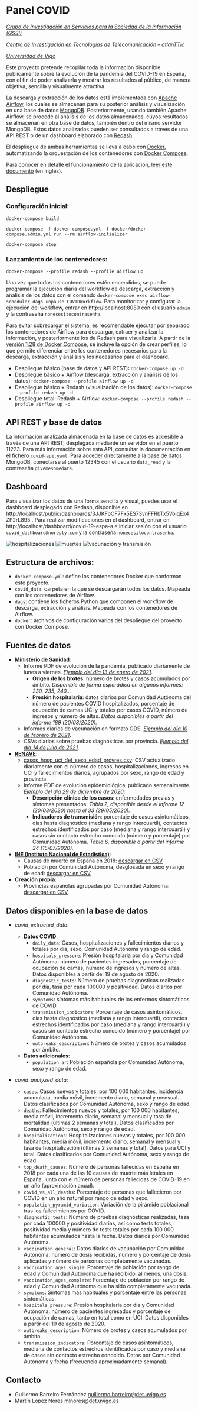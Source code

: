 # Panel COVID

*[Grupo de Investigación en Servicios para la Sociedad de la Información (GSSI)](http://gssi.det.uvigo.es)*

*[Centro de Investigación en Tecnologías de Telecomunicación – atlanTTic](https://atlanttic.uvigo.es)*

*[Universidad de Vigo](https://uvigo.gal)*


Este proyecto pretende recopilar toda la información disponible públicamente sobre la evolución de la pandemia del COVID-19 en España, con el fin de poder analizarla y mostrar los resultados al público, de manera objetiva, sencilla y visualmente atractiva.

La descarga y extracción de los datos está implementada con [Apache Airflow](https://airflow.apache.org), los cuales se almacenan para su posterior análisis y visualización en una base de datos [MongoDB](https://mongodb.com). Posteriormente, usando también Apache Airflow, se procede al análisis de los datos almacenados, cuyos resultados se almacenan en otra base de datos, también dentro del mismo servidor MongoDB. Estos datos analizados pueden ser consultados a través de una API REST o de un dashboard elaborado con [Redash](https://redash.io).

El despliegue de ambas herramientas se lleva a cabo con [Docker](https://docker.com), automatizando la orquestación de los contenedores con [Docker Compose](https://docs.docker.com/compose/).

Para conocer en detalle el funcionamiento de la aplicación, [leer este documento](technical_README_en.md) (en inglés).

## Despliegue

### Configuración inicial:

`docker-compose build`

`docker-compose -f docker-compose.yml -f docker/docker-compose.admin.yml run --rm airflow-initializer`

`docker-compose stop`

### Lanzamiento de los contenedores:
`docker-compose --profile redash --profile airflow up`

Una vez que todos los contenedores estén encendidos, se puede programar la ejecución diaria del workflow de descarga, extracción y análisis de los datos con el comando `docker-compose exec airflow-scheduler dags unpause COVIDWorkflow`. Para monitorizar y configurar la ejecución del workflow, entrar en http://localhost:8080 con el usuario `admin` y la contraseña `nonecesitocontrasenha`.

Para evitar sobrecargar el sistema, es recomendable ejecutar por separado los contenedores de Airflow para descargar, extraer y analizar la información, y posteriormente los de Redash para visualizarla. A partir de la [versión 1.28 de Docker Compose](https://docs.docker.com/compose/release-notes/#1280), se incluye la opción de crear perfiles, lo que permite diferenciar entre los contenedores necesarios para la descarga, extracción y análisis y los necesarios para el dashboard.

- Despliegue básico (base de datos y API REST): `docker-compose up -d`
- Despliegue básico + Airflow (descarga, extracción y análisis de los datos): `docker-compose --profile airflow up -d`
- Despliegue básico + Redash (visualización de los datos): `docker-compose --profile redash up -d`
- Despliegue total: Redash + Airflow: `docker-compose --profile redash --profile airflow up -d`

## API REST y base de datos
La información analizada almacenada en la base de datos es accesible a través de una API REST, desplegada mediante un servidor en el puerto 11223. Para más información sobre esta API, consultar la documentación en el fichero `covid-api.yaml`. Para acceder directamente a la base de datos MongoDB, conectarse al puerto 12345 con el usuario `data_read` y la contraseña `givemesomedata`. 

## Dashboard
Para visualizar los datos de una forma sencilla y visual, puedes usar el dashboard desplegado con Redash, disponible en http://localhost/public/dashboards/3JJKFpOF7Fx5ES73vnFFRbTx5VoiqEx4ZP2rL895 . Para realizar modificaciones en el dashboard, entrar en http://localhost/dashboard/covid-19-espa-a e iniciar sesión con el usuario `covid_dashboard@noreply.com` y la contraseña `nonecesitocontrasenha`.

![hospitalizaciones](/readme_screenshots/dashboard_hospitalizaciones.png)
![muertes](/readme_screenshots/dashboard_muertes.png)
![vacunación y transmisión](/readme_screenshots/dashboard_vacunacion_transmision.png)


## Estructura de archivos:
- `docker-compose.yml`: define los contenedores Docker que conforman este proyecto.
- `covid_data`: carpeta en la que se descargarán todos los datos. Mapeada con los contenedores de Airflow.
- `dags`: contiene los ficheros Python que componen el workflow de descarga, extracción y análisis. Mapeada con los contenedores de Airflow.
- `docker`: archivos de configuración varios del despliegue del proyecto con Docker Compose.

## Fuentes de datos
- **[Ministerio de Sanidad](https://www.mscbs.gob.es/profesionales/saludPublica/ccayes/alertasActual/nCov/situacionActual.htm)**:
    - Informe PDF de evolución de la pandemia, publicado diariamente de lunes a viernes. *[Ejemplo del día 13 de enero de 2021](https://www.mscbs.gob.es/profesionales/saludPublica/ccayes/alertasActual/nCov/documentos/Actualizacion_289_COVID-19.pdf)*.
        - **Origen de los brotes**: número de brotes y casos acumulados por ámbito. *Disponible de forma esporádica en algunos informes: 230, 235, 240...*
        - **Presión hospitalaria**: datos diarios por Comunidad Autónoma del número de pacientes COVID hospitalizados, porcentaje de ocupación de camas UCI y totales por casos COVID, número de ingresos y número de altas. *Datos disponibles a partir del informe 189 (20/08/2020).*
    - Informes diarios de vacunación en formato ODS. *[Ejemplo del día 10 de febrero de 2021](https://www.mscbs.gob.es/profesionales/saludPublica/ccayes/alertasActual/nCov/documentos/Informe_Comunicacion_20210210.ods)*.
    - CSVs diarios sobre pruebas diagnósticas por provincia. *[Ejemplo del día 14 de julio de 2021](https://www.mscbs.gob.es/profesionales/saludPublica/ccayes/alertasActual/nCov/documentos/Datos_Pruebas_Realizadas_Historico_14072021.csv)*.
- **[RENAVE](https://www.isciii.es/QueHacemos/Servicios/VigilanciaSaludPublicaRENAVE/EnfermedadesTransmisibles/Paginas/InformesCOVID-19.aspx)**:
    - [casos_hosp_uci_def_sexo_edad_provres.csv](https://cnecovid.isciii.es/covid19/resources/casos_hosp_uci_def_sexo_edad_provres.csv): CSV actualizado diariamente con el número de casos, hospitalizaciones, ingresos en UCI y fallecimientos diarios, agrupados por sexo, rango de edad y provincia.
    - Informe PDF de evolución epidemiológica, publicado semanalmente. *[Ejemplo del día 29 de diciembre de 2020](https://www.isciii.es/QueHacemos/Servicios/VigilanciaSaludPublicaRENAVE/EnfermedadesTransmisibles/Documents/INFORMES/Informes%20COVID-19/Informe%20COVID-19.%20Nº%2059_29%20de%20diciembre%20de%202020.pdf)*:
        - **Descripción clínica de los casos**: enfermedades previas y síntomas presentados. *Tabla 2, disponible desde el informe 12 (20/03/2020) hasta el 33 (29/05/2020).*
        - **Indicadores de transmisión**: porcentaje de casos asintomáticos, días hasta diagnóstico (mediana y rango intercuartil), contactos estrechos identificados por caso (mediana y rango intercuartil) y casos sin contacto estrecho conocido (número y porcentaje) por Comunidad Autónoma. *Tabla 6, disponible a partir del informe 34 (15/07/2020).*
- **[INE (Instituto Nacional de Estadística)](http://ine.es)**:
    - Causas de muerte en España en 2018: [descargar en CSV](http://www.ine.es/jaxi/files/_px/es/csv_sc/t15/p417/a2018/01004.csv_sc)
    - Población por Comunidad Autónoma, desglosada en sexo y rango de edad: [descargar en CSV](https://www.ine.es/jaxiT3/files/t/es/csv_bdsc/9683.csv)
- **Creación propia**:
    - Provincias españolas agrupadas por Comunidad Autónoma: [descargar en CSV](https://gist.githubusercontent.com/gbarreiro/7e5c5eb906e9160182f81b8ec868bf64/raw/8812c03a94edc69f77a6c94312e40a05b0c19583/provincias_espa%25C3%25B1a.csv)

## Datos disponibles en la base de datos
- *covid_extracted_data*:
    - **Datos COVID**:
        - `daily_data`: Casos, hospitalizaciones y fallecimientos diarios y totales por día, sexo, Comunidad Autónoma y rango de edad.
        - `hospitals_pressure`: Presión hospitalaria por día y Comunidad Autónoma: número de pacientes ingresados, porcentaje de ocupación de camas, número de ingresos y número de altas. Datos disponibles a partir del 19 de agosto de 2020.
        - `diagnostic_tests`: Número de pruebas diagnósticas realizadas por día, tasa por cada 100000 y positividad. Datos diarios por Comunidad Autónoma.
        - `symptoms`: síntomas más habituales de los enfermos sintomáticos de COVID.
        - `transmission_indicators`: Porcentaje de casos asintomáticos, días hasta diagnóstico (mediana y rango intercuartil), contactos estrechos identificados por caso (mediana y rango intercuartil) y casos sin contacto estrecho conocido (número y porcentaje) por Comunidad Autónoma.
        - `outbreaks_description`: Número de brotes y casos acumulados por ámbito.
    - **Datos adicionales**:
        - `population_ar`: Población española por Comunidad Autónoma, sexo y rango de edad.

- *covid_analyzed_data*:
    - `cases`: Casos nuevos y totales, por 100 000 habitantes, incidencia acumulada, media móvil, incremento diario, semanal y mensual... Datos clasificados por Comunidad Autónoma, sexo y rango de edad.
    - `deaths`: Fallecimientos nuevos y totales, por 100 000 habitantes, media móvil, incremento diario, semanal y mensual y tasa de mortalidad (últimas 2 semanas y total). Datos clasificados por Comunidad Autónoma, sexo y rango de edad.
    - `hospitalizations`: Hospitalizaciones nuevas y totales, por 100 000 habitantes, media móvil, incremento diario, semanal y mensual y tasa de hospitalización (últimas 2 semanas y total). Datos para UCI y total. Datos clasificados por Comunidad Autónoma, sexo y rango de edad.
    - `top_death_causes`: Número de personas fallecidas en España en 2018 por cada una de las 10 causas de muerte más letales en España, junto con el número de personas fallecidas de COVID-19 en un año (aproximación anual).
    - `covid_vs_all_deaths`: Porcentaje de personas que fallecieron por COVID en un año natural por rango de edad y sexo.
    - `population_pyramid_variation`: Variación de la pirámide poblacional tras los fallecimientos por COVID.
    - `diagnostic_tests`: Número de pruebas diagnósticas realizadas, tasa por cada 100000 y positividad diarias, así como tests totales, positividad media y número de tests totales por cada 100 000 habitantes acumulados hasta la fecha. Datos diarios por Comunidad Autónoma.
    - `vaccination_general`: Datos diarios de vacunación por Comunidad Autónoma: número de dosis recibidas, número y porcentaje de dosis aplicadas y número de personas completamente vacunadas.
    - `vaccination_ages_single`: Porcentaje de población por rango de edad y Comunidad Autónoma que ha recibido, al menos, una dosis.
    - `vaccination_ages_complete`: Porcentaje de población por rango de edad y Comunidad Autónoma que ha sido completamente vacunada.
    - `symptoms`: Síntomas más habituales y porcentaje entre las personas sintomáticas.
    - `hospitals_pressure`: Presión hospitalaria por día y Comunidad Autónoma: número de pacientes ingresados y porcentaje de ocupación de camas, tanto en total como en UCI. Datos disponibles a partir del 19 de agosto de 2020.
    - `outbreaks_description`: Número de brotes y casos acumulados por ámbito.
    - `transmission_indicators`: Porcentaje de casos asintomáticos, mediana de contactos estrechos identificados por caso y mediana de casos sin contacto estrecho conocido. Datos por Comunidad Autónoma y fecha (frecuencia aproximadamente semanal).

## Contacto 
- Guillermo Barreiro Fernández <guillermo.barreiro@det.uvigo.es>
- Martín López Nores <mlnores@det.uvigo.es>
